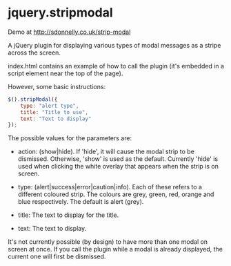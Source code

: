 jquery.stripmodal
=================

Demo at http://sdonnelly.co.uk/strip-modal

A jQuery plugin for displaying various types of modal messages as a stripe across the screen.

index.html contains an example of how to call the plugin (it's embedded in a script element near the top of the page).

However, some basic instructions:

```javascript
$().stripModal({
	type: "alert type",
	title: "Title to use",
	text: "Text to display"
});
```

The possible values for the parameters are:

* action: (show|hide). If 'hide', it will cause the modal strip to be dismissed. Otherwise, 'show' is used as the default. Currently 'hide' is used when clicking the white overlay that appears when the strip is on screen.

* type: (alert|success|error|caution|info). Each of these refers to a different coloured strip. The colours are grey, green, red, orange and blue respectively. The default is alert (grey).

* title: The text to display for the title.

* text: The text to display.

It's not currently possible (by design) to have more than one modal on screen at once. If you call the plugin while a modal is already displayed, the current one will first be dismissed.
